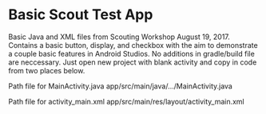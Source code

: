 # Basic Scout Test App
Basic Java and XML files from Scouting Workshop August 19, 2017. Contains a basic button, display, and checkbox with the aim to demonstrate a couple basic features in Android Studios. No additions in gradle/build file are neccessary. Just open new project with blank activity and copy in code from two places below.

Path file for MainActivity.java
  app/src/main/java/.../MainActivity.java

Path file for activity_main.xml
  app/src/main/res/layout/activity_main.xml
